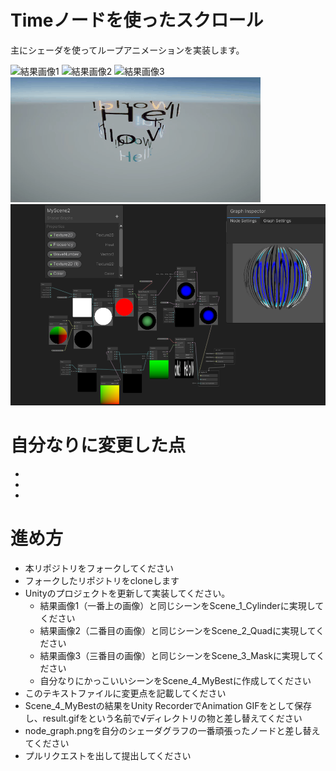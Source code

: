 # Timeノードを使ったスクロール
主にシェーダを使ってループアニメーションを実装します。

![結果画像1](result1.gif)
![結果画像2](result2.gif)
![結果画像3](result3.gif)
![結果画像](result.gif)
![シェーダグラフ](node_graph.png)

# 自分なりに変更した点
-
-
-

# 進め方

- 本リポジトリをフォークしてください
- フォークしたリポジトリをcloneします
- Unityのプロジェクトを更新して実装してください。
  - 結果画像1（一番上の画像）と同じシーンをScene_1_Cylinderに実現してください
  - 結果画像2（二番目の画像）と同じシーンをScene_2_Quadに実現してください
  - 結果画像3（三番目の画像）と同じシーンをScene_3_Maskに実現してください
  - 自分なりにかっこいいシーンをScene_4_MyBestに作成してください
- このテキストファイルに変更点を記載してください
- Scene_4_MyBestの結果をUnity RecorderでAnimation GIFをとして保存し、result.gifをという名前で√ディレクトリの物と差し替えてください
- node_graph.pngを自分のシェーダグラフの一番頑張ったノードと差し替えてください
- プルリクエストを出して提出してください
